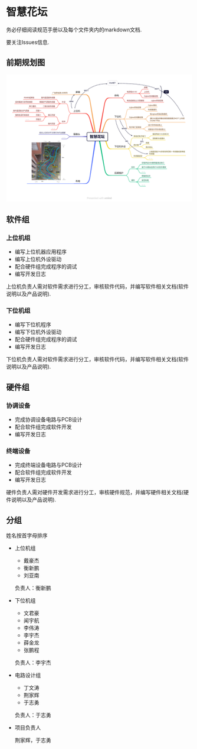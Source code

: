 # 智慧花坛

务必仔细阅读规范手册以及每个文件夹内的markdown文档.

要关注Issues信息.

## 前期规划图

![智慧花坛规划](https://raw.githubusercontent.com/viys/picture-bed/master/img/Diagram.png)



## 软件组

### 上位机组

- 编写上位机器应用程序
- 编写上位机外设驱动
- 配合硬件组完成程序的调试
- 编写开发日志

上位机负责人需对软件需求进行分工，审核软件代码，并编写软件相关文档(软件说明以及产品说明).

### 下位机组

- 编写下位机程序
- 编写下位机外设驱动
- 配合硬件组完成程序的调试
- 编写开发日志

下位机负责人需对软件需求进行分工，审核软件代码，并编写软件相关文档(软件说明以及产品说明).

## 硬件组

### 协调设备

- 完成协调设备电路与PCB设计
- 配合软件组完成软件开发
- 编写开发日志

### 终端设备

- 完成终端设备电路与PCB设计
- 配合软件组完成软件开发
- 编写开发日志

硬件负责人需对硬件开发需求进行分工，审核硬件规范，并编写硬件相关文档(硬件说明以及产品说明).

## 分组

姓名按首字母排序

- 上位机组

  - 戴豪杰
  - 衡新鹏
  - 刘亚南

  负责人：衡新鹏

- 下位机组
  
  - 文君豪
  - 闻宇航
  - 李伟涛
  - 李宇杰
  - 薛金龙
  - 张鹏程
  
  负责人：李宇杰
  
- 电路设计组

  - 丁文涛
  - 荆家辉
  - 于志勇

  负责人：于志勇

- 项目负责人

  荆家辉，于志勇
